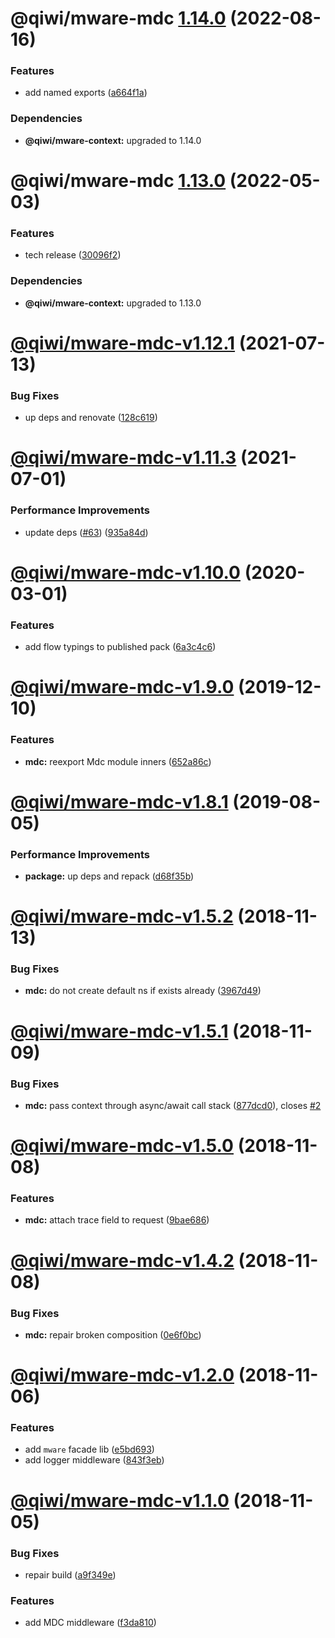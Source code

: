 # @qiwi/mware-mdc [1.14.0](https://github.com/qiwi/mware/compare/@qiwi/mware-mdc@1.13.0...@qiwi/mware-mdc@1.14.0) (2022-08-16)


### Features

* add named exports ([a664f1a](https://github.com/qiwi/mware/commit/a664f1a128541893d9107dd23965b65318e043dc))





### Dependencies

* **@qiwi/mware-context:** upgraded to 1.14.0

# @qiwi/mware-mdc [1.13.0](https://github.com/qiwi/mware/compare/@qiwi/mware-mdc@1.12.1...@qiwi/mware-mdc@1.13.0) (2022-05-03)


### Features

* tech release ([30096f2](https://github.com/qiwi/mware/commit/30096f294a85a599d1910b017c84b99803965f98))





### Dependencies

* **@qiwi/mware-context:** upgraded to 1.13.0

# [@qiwi/mware-mdc-v1.12.1](https://github.com/qiwi/mware/compare/v1.12.0...v1.12.1) (2021-07-13)


### Bug Fixes

* up deps and renovate ([128c619](https://github.com/qiwi/mware/commit/128c619c4ec9c7bb46524de351379329a3992f95))

# [@qiwi/mware-mdc-v1.11.3](https://github.com/qiwi/mware/compare/v1.11.2...v1.11.3) (2021-07-01)


### Performance Improvements

* update deps ([#63](https://github.com/qiwi/mware/issues/63)) ([935a84d](https://github.com/qiwi/mware/commit/935a84db3c8c74e6fec08f2332c544c6ce362995))

# [@qiwi/mware-mdc-v1.10.0](https://github.com/qiwi/mware/compare/v1.9.0...v1.10.0) (2020-03-01)


### Features

* add flow typings to published pack ([6a3c4c6](https://github.com/qiwi/mware/commit/6a3c4c65400d0673dda1daa173df60436525e75f))

# [@qiwi/mware-mdc-v1.9.0](https://github.com/qiwi/mware/compare/v1.8.1...v1.9.0) (2019-12-10)


### Features

* **mdc:** reexport Mdc module inners ([652a86c](https://github.com/qiwi/mware/commit/652a86c6902e29cf508458d807086542dad7d182))

# [@qiwi/mware-mdc-v1.8.1](https://github.com/qiwi/mware/compare/v1.8.0...v1.8.1) (2019-08-05)


### Performance Improvements

* **package:** up deps and repack ([d68f35b](https://github.com/qiwi/mware/commit/d68f35b))

# [@qiwi/mware-mdc-v1.5.2](https://github.com/qiwi/mware/compare/v1.5.1...v1.5.2) (2018-11-13)


### Bug Fixes

* **mdc:**  do not create default ns if exists already ([3967d49](https://github.com/qiwi/mware/commit/3967d49))

# [@qiwi/mware-mdc-v1.5.1](https://github.com/qiwi/mware/compare/v1.5.0...v1.5.1) (2018-11-09)


### Bug Fixes

* **mdc:** pass context through async/await call stack ([877dcd0](https://github.com/qiwi/mware/commit/877dcd0)), closes [#2](https://github.com/qiwi/mware/issues/2)

# [@qiwi/mware-mdc-v1.5.0](https://github.com/qiwi/mware/compare/v1.4.2...v1.5.0) (2018-11-08)


### Features

* **mdc:** attach trace field to request ([9bae686](https://github.com/qiwi/mware/commit/9bae686))

# [@qiwi/mware-mdc-v1.4.2](https://github.com/qiwi/mware/compare/v1.4.1...v1.4.2) (2018-11-08)


### Bug Fixes

* **mdc:** repair broken composition ([0e6f0bc](https://github.com/qiwi/mware/commit/0e6f0bc))

# [@qiwi/mware-mdc-v1.2.0](https://github.com/qiwi/mware/compare/v1.1.0...v1.2.0) (2018-11-06)


### Features

* add `mware` facade lib ([e5bd693](https://github.com/qiwi/mware/commit/e5bd693))
* add logger middleware ([843f3eb](https://github.com/qiwi/mware/commit/843f3eb))

# [@qiwi/mware-mdc-v1.1.0](https://github.com/qiwi/mware/compare/v1.0.0...v1.1.0) (2018-11-05)


### Bug Fixes

* repair build ([a9f349e](https://github.com/qiwi/mware/commit/a9f349e))


### Features

* add MDC middleware ([f3da810](https://github.com/qiwi/mware/commit/f3da810))
